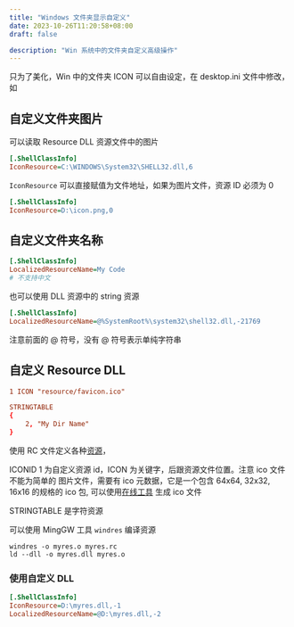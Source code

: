 ```yaml
---
title: "Windows 文件夹显示自定义"
date: 2023-10-26T11:20:58+08:00
draft: false

description: "Win 系统中的文件夹自定义高级操作"
---
```


只为了美化，Win 中的文件夹 ICON 可以自由设定，在 desktop.ini 文件中修改，如

## 自定义文件夹图片

可以读取 Resource DLL 资源文件中的图片

```ini
[.ShellClassInfo]
IconResource=C:\WINDOWS\System32\SHELL32.dll,6
```

`IconResource` 可以直接赋值为文件地址，如果为图片文件，资源 ID 必须为 0

```ini
[.ShellClassInfo]
IconResource=D:\icon.png,0
```

## 自定义文件夹名称

```ini
[.ShellClassInfo]
LocalizedResourceName=My Code
# 不支持中文
```

也可以使用 DLL 资源中的 string 资源

```ini
[.ShellClassInfo]
LocalizedResourceName=@%SystemRoot%\system32\shell32.dll,-21769
```

注意前面的 @ 符号，没有 @ 符号表示单纯字符串

## 自定义 Resource DLL

```rc
1 ICON "resource/favicon.ico"

STRINGTABLE
{
    2, "My Dir Name"
}
```

使用 RC 文件定义各种[资源](https://learn.microsoft.com/en-us/windows/win32/menurc/resource-definition-statements)，

ICONID 1 为自定义资源 id，ICON 为关键字，后跟资源文件位置。注意 ico 文件不能为简单的 图片文件，需要有 ico 元数据，它是一个包含 64x64, 32x32, 16x16 的规格的 ico 包, 可以使用[在线工具](https://www.xiconeditor.com/) 生成 ico 文件

STRINGTABLE 是字符资源

可以使用 MingGW 工具 `windres` 编译资源

```shell
windres -o myres.o myres.rc
ld --dll -o myres.dll myres.o
```

### 使用自定义 DLL

```ini
[.ShellClassInfo]
IconResource=D:\myres.dll,-1
LocalizedResourceName=@D:\myres.dll,-2
```
